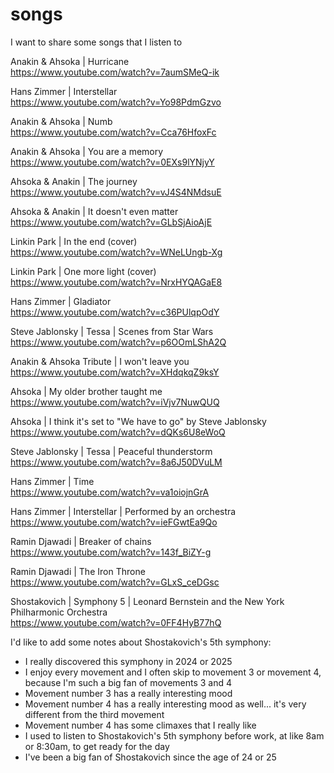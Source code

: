 # songs

I want to share some songs that I listen to

Anakin & Ahsoka | Hurricane  
https://www.youtube.com/watch?v=7aumSMeQ-ik

Hans Zimmer | Interstellar  
https://www.youtube.com/watch?v=Yo98PdmGzvo

Anakin & Ahsoka | Numb  
https://www.youtube.com/watch?v=Cca76HfoxFc

Anakin & Ahsoka | You are a memory  
https://www.youtube.com/watch?v=0EXs9lYNjyY

Ahsoka & Anakin | The journey  
https://www.youtube.com/watch?v=vJ4S4NMdsuE

Ahsoka & Anakin | It doesn't even matter  
https://www.youtube.com/watch?v=GLbSjAioAjE

Linkin Park | In the end (cover)  
https://www.youtube.com/watch?v=WNeLUngb-Xg

Linkin Park | One more light (cover)  
https://www.youtube.com/watch?v=NrxHYQAGaE8

Hans Zimmer | Gladiator  
https://www.youtube.com/watch?v=c36PUlqpOdY

Steve Jablonsky | Tessa | Scenes from Star Wars  
https://www.youtube.com/watch?v=p6OOmLShA2Q

Anakin & Ahsoka Tribute | I won't leave you  
https://www.youtube.com/watch?v=XHdqkqZ9ksY

Ahsoka | My older brother taught me  
https://www.youtube.com/watch?v=iVjv7NuwQUQ

Ahsoka | I think it's set to "We have to go" by Steve Jablonsky  
https://www.youtube.com/watch?v=dQKs6U8eWoQ

Steve Jablonsky | Tessa | Peaceful thunderstorm  
https://www.youtube.com/watch?v=8a6J50DVuLM

Hans Zimmer | Time  
https://www.youtube.com/watch?v=va1oiojnGrA

Hans Zimmer | Interstellar | Performed by an orchestra  
https://www.youtube.com/watch?v=ieFGwtEa9Qo

Ramin Djawadi | Breaker of chains    
https://www.youtube.com/watch?v=143f_BiZY-g

Ramin Djawadi | The Iron Throne  
https://www.youtube.com/watch?v=GLxS_ceDGsc

Shostakovich | Symphony 5 | Leonard Bernstein and the New York Philharmonic Orchestra  
https://www.youtube.com/watch?v=0FF4HyB77hQ

I'd like to add some notes about Shostakovich's 5th symphony:
- I really discovered this symphony in 2024 or 2025
- I enjoy every movement and I often skip to movement 3 or movement 4, because I'm such a big fan of movements 3 and 4
- Movement number 3 has a really interesting mood
- Movement number 4 has a really interesting mood as well... it's very different from the third movement
- Movement number 4 has some climaxes that I really like
- I used to listen to Shostakovich's 5th symphony before work, at like 8am or 8:30am, to get ready for the day
- I've been a big fan of Shostakovich since the age of 24 or 25
